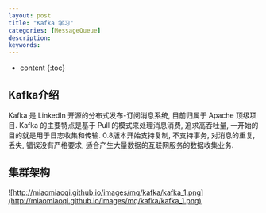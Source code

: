 ```yaml
---
layout: post
title: "Kafka 学习"
categories: [MessageQueue]
description:
keywords:
---
```


* content
{:toc}

## Kafka介绍

Kafka 是 LinkedIn 开源的分布式发布-订阅消息系统, 目前归属于 Apache 顶级项目. Kafka 的主要特点是基于 Pull 的模式来处理消息消费, 追求高吞吐量, 一开始的目的就是用于日志收集和传输. 0.8版本开始支持复制, 不支持事务, 对消息的重复, 丢失, 错误没有严格要求, 适合产生大量数据的互联网服务的数据收集业务.

## 集群架构

![http://miaomiaoqi.github.io/images/mq/kafka/kafka_1.png](http://miaomiaoqi.github.io/images/mq/kafka/kafka_1.png)





